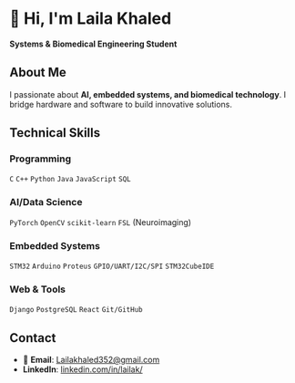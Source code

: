 # 👋 Hi, I'm Laila Khaled

**Systems & Biomedical Engineering Student**  
## About Me
I passionate about **AI, embedded systems, and biomedical technology**. I bridge hardware and software to build innovative solutions.

## Technical Skills  
### **Programming**  
`C` `C++` `Python` `Java` `JavaScript` `SQL`  

### **AI/Data Science**  
`PyTorch` `OpenCV` `scikit-learn` `FSL` (Neuroimaging)  

### **Embedded Systems**  
`STM32` `Arduino` `Proteus` `GPIO/UART/I2C/SPI` `STM32CubeIDE`  

### **Web & Tools**  
`Django` `PostgreSQL` `React` `Git/GitHub`  

## Contact
- 📧 **Email**: [Lailakhaled352@gmail.com](mailto:Lailakhaled352@gmail.com)  
- **LinkedIn**: [linkedin.com/in/lailak/](https://www.linkedin.com/in/lailak/)
